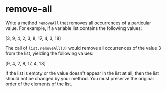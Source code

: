 # remove-all

Write a method `removeAll` that removes all occurrences of a particular value. For example, if a variable list contains the following values:

[3, 9, 4, 2, 3, 8, 17, 4, 3, 18]

The call of `list.removeAll(3)` would remove all occurrences of the value 3 from the list, yielding the following values:

[9, 4, 2, 8, 17, 4, 18]

If the list is empty or the value doesn't appear in the list at all, then the list should not be changed by your method. You must preserve the original order of the elements of the list.
